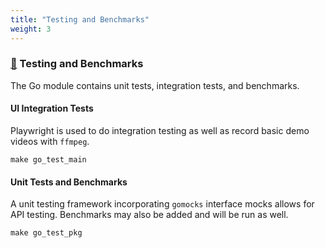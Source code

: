 ```yaml
---
title: "Testing and Benchmarks"
weight: 3
---
```


### [&#128279;](#testing-and-benchmarks) Testing and Benchmarks

The Go module contains unit tests, integration tests, and benchmarks.

#### UI Integration Tests

Playwright is used to do integration testing as well as record basic demo videos with `ffmpeg`.

```
make go_test_main
```

#### Unit Tests and Benchmarks

A unit testing framework incorporating `gomocks` interface mocks allows for API testing. Benchmarks may also be added and will be run as well.

```
make go_test_pkg
```

